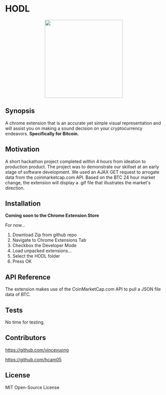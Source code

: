 # HODL

<p align="center">
  <img width="250" height="250"src="https://github.com/vincevuong/HODL/blob/master/Images/btc_crazyCoaster.gif?raw=true">
</p>

## Synopsis

A chrome extension that is an accurate yet simple visual representation and will assist you on making a sound decision on your cryptocurrency endeavors. **Specifically for Bitcoin.**

## Motivation

A short hackathon project completed within 4 hours from ideation to production product. The project was to demonstrate our skillset at an early stage of software development. We used an AJAX GET request to arrogate data from the coinmarketcap.com API. Based on the BTC 24 hour market change, the extension will display a .gif file that illustrates the market's direction.


## Installation

**Coming soon to the Chrome Extension Store**

For now...
1. Download Zip from github repo
2. Navigate to Chrome Extensions Tab
3. Checkbox the Developer Mode
4. Load unpacked extensions...
5. Select the HODL folder
6. Press OK

## API Reference

The extension makes use of the CoinMarketCap.com API to pull a JSON file data of BTC.

## Tests

No time for testing.

## Contributors

https://github.com/vincevuong

https://github.com/hcam05

## License

MIT Open-Source License


